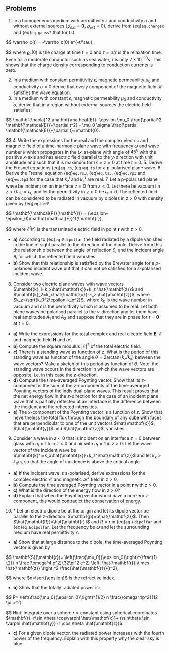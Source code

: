 ## Problems
1. In a homogeneous medium with permittivity $\epsilon$ and conductivity $\sigma$ and without external sources ($\mathbf{\mathcal{J}}_{ext}=\mathbf{0}$, $\varrho_{ext}=0$), derive from {eq}`eq.chargec` and {eq}`eq.gauss2` that for $t.0$

$$
\varrho_c(t) = -\varrho_c(0) e^{-t/\tau},

$$
where $\varrho_c(0)$ is the charge at time $t=0$ and $\tau=\sigma/\epsilon$ is the relaxation time. Even for a moderate conductor such as sea water, $\tau$ is only $2\times 10^{-10} s$.
This shows that the charge density corresponding to conduction currents is zero.

2. In a medium with constant permittivity $\epsilon$, magnetic permeability $\mu_0$ and conductivity $\sigma=0$ derive that every component of the magnetic field $\mathbf{\mathcal{H}}$ satisfies the wave equation.
3. In a medium with constant $\epsilon$, magnetic permeability $\mu_0$ and conductivity $\sigma$, derive that in a region without external sources the electric field satisfies:	

$$
\mathbf{\nabla}^2 \mathbf{\mathcal{E}} -\epsilon \mu_0 \frac{\partial^2 \mathbf{\mathcal{E}}}{\partial t^2} - \mu_0 \sigma \frac{\partial \mathbf{\mathcal{E}}}{\partial t}=\mathbf{0}.

$$
4. Write the expressions for the real and the complex electric and magnetic field of a time-harmonic plane wave with frequency $\omega$ and wave number $k$ which propagates in the $(x,z)$-plane with angle of $45^0$ with the positive $x$-axis and has electric field parallel to the $y$-direction with unit amplitude and such that it is maximum for $(x=z=0$ at time $t=0$.
5. Derive the Fresnel equations {eq}`eq.rp`, {eq}`eq.tp` for a p-polarised plane wave.
6. Derive the Fresnel equation {eq}`eq.rs3`, {eq}`eq.ts3`, {eq}`eq.rp3` and {eq}`eq.tp3` for the case that $k_z^i$ and $k_z^t$ are real.
7. Let a p-polarised plane wave be incident on an interface $z=0$ from $z<0$. Let there be vacuum i  n $z<0$: $\epsilon_i=\epsilon_0$ and let the permittivity in $z>0$ be $\epsilon_t>0$.
The reflected field can be considered to be radiated in vacuum by dipoles in $z>0$ with 	 density given by {eq}`eq.defP`:


$$
\mathbf{\mathcal{P}}(\mathbf{r}) = (\epsilon-\epsilon_0)\mathbf{\mathcal{E}}^t(\mathbf{r}),

$$
where $\mathbf{\mathcal{E}}^t(\mathbf{r})$ is the transmitted electric field in point $\mathbf{r}$ with $z>0$.

- **a)** According to {eq}`eq.Edipolfar` the field radiated by a dipole vanishes in the line of sight parallel to the direction of the dipole. Derive from this the relationship between the angle of reflection $\theta_r$ and the incident angle $\theta_i$ for which the reflected field vanishes.
- **b)** Show that this relationship is satisfied by the Brewster angle for a $p$-polarised incident wave but that it can not be satisfied for a $s$-polarised incident wave.

8. Consider two electric plane waves with wave vectors $\mathbf{k}_1=k_x\hat{\mathbf{x}}+k_z \hat{\mathbf{z}}$ and $\mathbf{k}_2=k_x\hat{\mathbf{x}}-k_z \hat{\mathbf{z}}$, where $k_z=\sqrt{k_0^2\epsilon-k_x^2}$, where $k_0$ is the wave number in vacuum and $\epsilon$ is the permittivity which is assumed to be real. Let both plane waves be polarised parallel to the $y$-direction and let them have real amplitudes $A_1$ and $A_2$ and suppose that they are in phase for $\mathbf{r}=\mathbf{0}$ at $t=0$.
- **a)** Write the expressions for the total complex and real electric field $\mathbf{E}$, $\mathbf{\mathcal{E}}$ and magnetic field $\mathbf{H}$ and $\mathbf{\mathcal{H}}$.
- **b)** Compute the square modulus $|\mathbf{\mathcal{E}}|^2$ of the total electric field.
- **c)** There is a standing wave as function of $z$. What is the period of this standing wave as function of the angle $\theta=2 \arctan(k_z/k_x)$ between the wave vectors? Make a sketch of this period as function of $\theta$. Note: the standing wave occurs in the direction in which the wave vectors are opposite, i.e. in this case the $z$-direction.
- **d)** Compute the time-averaged Poynting vector. Show that its $z$-component is the sum of the $z$-components of the time-averaged Poynting vectors of the individual plane waves.
This result proves that the net energy flow in the $z$-direction for the case of an incident plane wave that is partially reflected at an interface is the difference between the incident and the reflected intensities.
- **e)** The $x$-component of the Poynting vector is a function of $z$. Show that nevertheless the total flux through the boundary of any cube with faces that are perpendicular to one of the unit vectors $\hat{\mathbf{x}}$, $\hat{\mathbf{y}}$ and $\hat{\mathbf{z}}$, vanishes.

9. Consider a wave in $z<0$ that is incident on an interface $z=0$ between glass with $n_i=1.5$ in $z<0$ and air with $n_t=1$ in $z>0$. Let the wave vector of the incident wave be
$\mathbf{k}^i=k_x\hat{\mathbf{x}}+k_z^i\hat{\mathbf{z}}$ and let $k_x>k_0n_i$, so that the angle of incidence is above the critical angle.
- **a)** If the incident wave is s-polarised, derive expressions for the complex electric $\mathbf{\mathcal{E}}^t$ and magnetic $\mathbf{\mathcal{H}}^t$ field in $z>0$.
- **b)** Compute the time averaged Poynting vector in a point $\mathbf{r}$ with $z>0$.
- **c)** What is the direction of the energy flow in $z>0$?
- **d)** Explain that when the Poynting vector would have a nonzero $z$-component, this would contradict the conservation of energy.

10. \* Let an electric dipole be at the origin and let its dipole vector be parallel to the $z$-direction: $\mathbf{p}=p\hat{\mathbf{z}}$. Then $\hat{\mathbf{R}}=\hat{\mathbf{r}}$ and $R=r$ in {eq}`eq.Hdipolfar` and {eq}`eq.Edipolfar`. Let the frequency be $\omega$ and let the surrounding medium have real permittivity $\epsilon$.
- **a)** Show that at large distance to the dipole, the time-averaged Poynting vector is given by

$$
\mathbf{S}(\mathbf{r})= \left(\frac{\mu_0}{\epsilon_0}\right)^{\frac{1}{2}} n \frac{\omega^4 p^2}{32\pi^2 c^2} \left| \hat{\mathbf{r}} \times \hat{\mathbf{z}} \right|^2 \frac{\hat{\mathbf{r}}}{r^2},

$$
where $n=\sqrt{\epsilon}$ is the refractive index.
- **b)** Show that the totally radiated power is:

$$
P= \left(\frac{\mu_0}{\epsilon_0}\right)^{1/2} n \frac{\omega^4p^2}{12 \pi c^2}.

$$
Hint: integrate over a sphere $r=\text{constant}$ using spherical coordinates $\mathbf{r}=r\sin \theta \cos\varphi \hat{\mathbf{x}}+ r\sin\theta \sin \varphi \hat{\mathbf{y}}+r \cos \theta \hat{\mathbf{z}}$.
- **c)** For a given dipole vector, the radiated power increases with the fourth power of the frequency. Explain with this property why the clear sky is blue.


